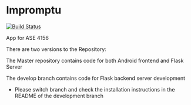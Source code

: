 # Impromptu

[![Build Status](https://travis-ci.com/tfmunat/Impromptu.svg?token=RAHeoyGh3tm2ZseyagpW&branch=master)](https://travis-ci.com/tfmunat/Impromptu)

App for ASE 4156

There are two versions to the Repository:

The Master repository contains code for both Android frontend and Flask Server

The develop branch contains code for Flask backend server development
- Please switch branch and check the installation instructions in the README of the development branch
